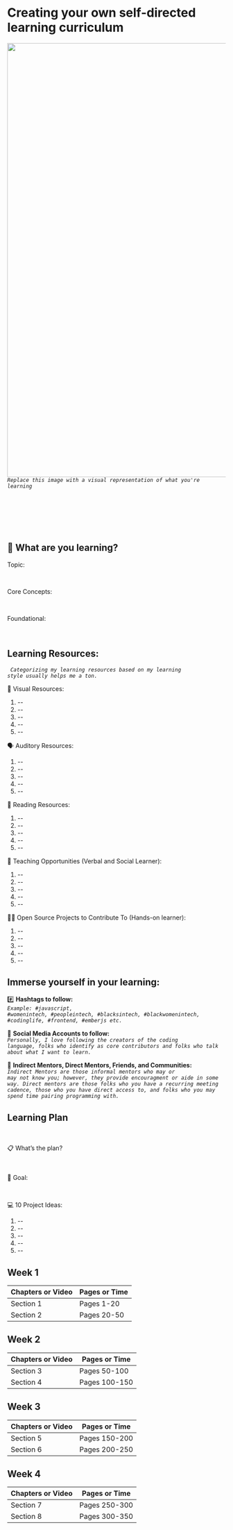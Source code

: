 # Creating your own self-directed learning curriculum


<img src="https://user-images.githubusercontent.com/7072856/112834525-18149c80-9066-11eb-8451-e224d1bbc5f4.png" width=1000 />
<code><i>Replace this image with a visual representation of what you're learning</i></code>


<p>&nbsp;</p>
<p>&nbsp;</p>
<p>&nbsp;</p>

## 🤔 What are you learning?

Topic:
<p>&nbsp;</p>
Core Concepts:
<p>&nbsp;</p>
Foundational:
<p>&nbsp;</p>


## Learning Resources:
<code><i> Categorizing my learning resources based on my learning style usually helps me a ton. </i></code>



👀 Visual Resources:


1. --
2. --
3. --
4. --
5. --



🗣 Auditory Resources: 


1. --
2. --
3. --
4. --
5. --



📖 Reading Resources:


1. --
2. --
3. --
4. --
5. --



📝 Teaching Opportunities (Verbal and Social Learner):


1. --
2. --
3. --
4. --
5. --


👋🏾 Open Source Projects to Contribute To (Hands-on learner):


1. --
2. --
3. --
4. --
5. --


## Immerse yourself in your learning:

#️⃣ <b>Hashtags to follow:</b>
<br />
<code><i>Example: #javascript, #womenintech, #peopleintech, #blacksintech, #blackwomenintech, #codinglife, #frontend, #emberjs etc.</i></code>

👤 <b>Social Media Accounts to follow:</b>
<br />
<code><i>Personally, I love following the creators of the coding language, folks who identify as core contributors and folks who talk about what I want to learn.</i></code>

👥 <b>Indirect Mentors, Direct Mentors, Friends, and Communities:</b>
<br />
<code><i>Indirect Mentors are those informal mentors who may or may not know you; however, they provide encouragment or aide in some way. Direct mentors are those folks who you have a recurring meeting cadence, those who you have direct access to, and folks who you may spend time pairing programming with.</i></code>


## Learning Plan
<p>&nbsp;</p>
📋 What’s the plan? 

<p>&nbsp;</p>
🎯 Goal:

<p>&nbsp;</p>
💻 10 Project Ideas:


1. --
2. --
3. --
4. --
5. --


Week 1
---

| Chapters or Video  | Pages or Time  |
|--------------------|----------------|
|      Section 1     |   Pages 1-20   |
|      Section 2     |   Pages 20-50  |


Week 2
----------

| Chapters or Video  | Pages or Time  |
|--------------------|----------------|
|      Section 3     |  Pages 50-100  |
|      Section 4     |  Pages 100-150 |

Week 3
----------
| Chapters or Video  | Pages or Time  |
|--------------------|----------------|
|      Section 5     |  Pages 150-200 |
|      Section 6     |  Pages 200-250 |

Week 4
----------
| Chapters or Video  | Pages or Time  |
|--------------------|----------------|
|      Section 7     |  Pages 250-300 |
|      Section 8     |  Pages 300-350 |


